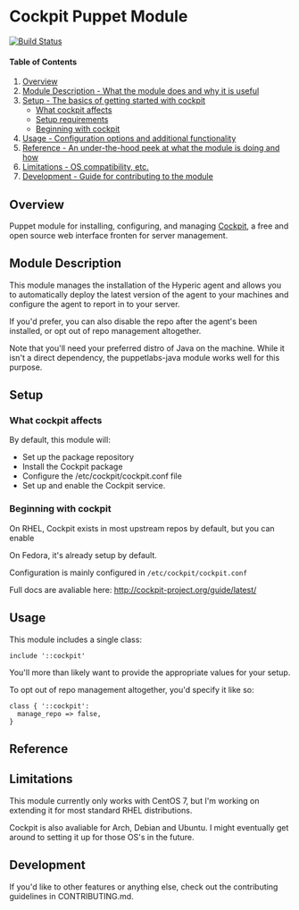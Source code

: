 # Cockpit Puppet Module
[![Build Status](https://secure.travis-ci.org/petems/petems-cockpit.svg)](https://travis-ci.org/petems/petems-cockpit)

#### Table of Contents

1. [Overview](#overview)
2. [Module Description - What the module does and why it is useful](#module-description)
3. [Setup - The basics of getting started with cockpit](#setup)
    * [What cockpit affects](#what-cockpit-affects)
    * [Setup requirements](#setup-requirements)
    * [Beginning with cockpit](#beginning-with-cockpit)
4. [Usage - Configuration options and additional functionality](#usage)
5. [Reference - An under-the-hood peek at what the module is doing and how](#reference)
5. [Limitations - OS compatibility, etc.](#limitations)
6. [Development - Guide for contributing to the module](#development)

## Overview

Puppet module for installing, configuring, and managing [Cockpit](http://cockpit-project.org), a free and open source web interface fronten for server management.

## Module Description

This module manages the installation of the Hyperic agent and allows you to automatically deploy the latest version of the agent to your machines and configure the agent to report in to your server.

If you'd prefer, you can also disable the repo after the agent's been installed, or opt out of repo management altogether.

Note that you'll need your preferred distro of Java on the machine. While it isn't a direct dependency, the puppetlabs-java module works well for this purpose.

## Setup

### What cockpit affects

By default, this module will:
* Set up the package repository
* Install the Cockpit package
* Configure the /etc/cockpit/cockpit.conf file
* Set up and enable the Cockpit service.

### Beginning with cockpit

On RHEL, Cockpit exists in most upstream repos by default, but you can enable

On Fedora, it's already setup by default.

Configuration is mainly configured in `/etc/cockpit/cockpit.conf`

Full docs are avaliable here: http://cockpit-project.org/guide/latest/

## Usage

This module includes a single class:
```puppet
include '::cockpit'
```

You'll more than likely want to provide the appropriate values for your setup.

To opt out of repo management altogether, you'd specify it like so:
```puppet
class { '::cockpit':
  manage_repo => false,
}
```

## Reference



## Limitations

This module currently only works with CentOS 7, but I'm working on extending it for most standard RHEL distributions.

Cockpit is also avaliable for Arch, Debian and Ubuntu. I might eventually get around to setting it up for those OS's in the future.

## Development

If you'd like to other features or anything else, check out the contributing guidelines in CONTRIBUTING.md.

